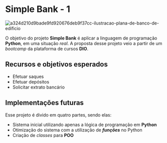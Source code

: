 # Simple Bank - 1
![a324d210d9bade9fd920676deb9f37cc-ilustracao-plana-de-banco-de-edificio](https://github.com/vitoriarntrindade/simple-bank-1/assets/139915844/a7d2fce1-0148-4508-84aa-6242610d18e9)

 O objetivo do projeto **Simple Bank** é aplicar a linguagem de programação **Python**,  em uma situação *real*.
 A proposta desse projeto veio a partir de um *bootcamp* da plataforma de cursos **DIO**. 

## Recursos e objetivos esperados
* Efetuar saques
* Efetuar depósitos
* Solicitar extrato bancário

##  Implementações futuras    
Esse projeto é divido em quatro partes, sendo elas:

* Sistema inicial utilizando apenas a lógica de programação em **Python**
* Otimização do sistema com a utilização de **_funções_** no Python
* Criação de *classes* para **POO**  
